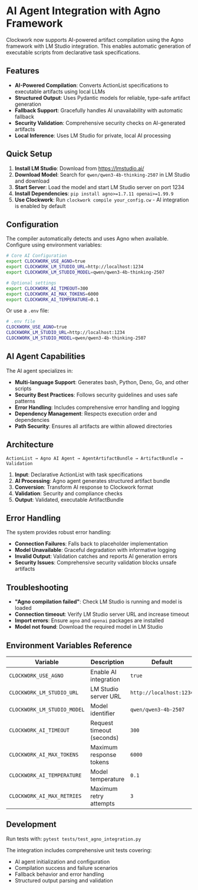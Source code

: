 # AI Agent Integration with Agno Framework

Clockwork now supports AI-powered artifact compilation using the Agno framework with LM Studio integration. This enables automatic generation of executable scripts from declarative task specifications.

## Features

- **AI-Powered Compilation**: Converts ActionList specifications to executable artifacts using local LLMs
- **Structured Output**: Uses Pydantic models for reliable, type-safe artifact generation
- **Fallback Support**: Gracefully handles AI unavailability with automatic fallback
- **Security Validation**: Comprehensive security checks on AI-generated artifacts
- **Local Inference**: Uses LM Studio for private, local AI processing

## Quick Setup

1. **Install LM Studio**: Download from https://lmstudio.ai/
2. **Download Model**: Search for `qwen/qwen3-4b-thinking-2507` in LM Studio and download
3. **Start Server**: Load the model and start LM Studio server on port 1234
4. **Install Dependencies**: `pip install agno>=1.7.11 openai>=1.99.9`
5. **Use Clockwork**: Run `clockwork compile your_config.cw` - AI integration is enabled by default

## Configuration

The compiler automatically detects and uses Agno when available. Configure using environment variables:

```bash
# Core AI Configuration
export CLOCKWORK_USE_AGNO=true
export CLOCKWORK_LM_STUDIO_URL=http://localhost:1234
export CLOCKWORK_LM_STUDIO_MODEL=qwen/qwen3-4b-thinking-2507

# Optional settings
export CLOCKWORK_AI_TIMEOUT=300
export CLOCKWORK_AI_MAX_TOKENS=6000
export CLOCKWORK_AI_TEMPERATURE=0.1
```

Or use a `.env` file:

```bash
# .env file
CLOCKWORK_USE_AGNO=true
CLOCKWORK_LM_STUDIO_URL=http://localhost:1234
CLOCKWORK_LM_STUDIO_MODEL=qwen/qwen3-4b-thinking-2507
```

## AI Agent Capabilities

The AI agent specializes in:

- **Multi-language Support**: Generates bash, Python, Deno, Go, and other scripts
- **Security Best Practices**: Follows security guidelines and uses safe patterns
- **Error Handling**: Includes comprehensive error handling and logging
- **Dependency Management**: Respects execution order and dependencies
- **Path Security**: Ensures all artifacts are within allowed directories

## Architecture

```
ActionList → Agno AI Agent → AgentArtifactBundle → ArtifactBundle → Validation
```

1. **Input**: Declarative ActionList with task specifications
2. **AI Processing**: Agno agent generates structured artifact bundle
3. **Conversion**: Transform AI response to Clockwork format
4. **Validation**: Security and compliance checks
5. **Output**: Validated, executable ArtifactBundle

## Error Handling

The system provides robust error handling:

- **Connection Failures**: Falls back to placeholder implementation
- **Model Unavailable**: Graceful degradation with informative logging
- **Invalid Output**: Validation catches and reports AI generation errors
- **Security Issues**: Comprehensive security validation blocks unsafe artifacts

## Troubleshooting

- **"Agno compilation failed"**: Check LM Studio is running and model is loaded
- **Connection timeout**: Verify LM Studio server URL and increase timeout
- **Import errors**: Ensure `agno` and `openai` packages are installed
- **Model not found**: Download the required model in LM Studio

## Environment Variables Reference

| Variable | Description | Default |
|----------|-------------|----------|
| `CLOCKWORK_USE_AGNO` | Enable AI integration | `true` |
| `CLOCKWORK_LM_STUDIO_URL` | LM Studio server URL | `http://localhost:1234` |
| `CLOCKWORK_LM_STUDIO_MODEL` | Model identifier | `qwen/qwen3-4b-2507` |
| `CLOCKWORK_AI_TIMEOUT` | Request timeout (seconds) | `300` |
| `CLOCKWORK_AI_MAX_TOKENS` | Maximum response tokens | `6000` |
| `CLOCKWORK_AI_TEMPERATURE` | Model temperature | `0.1` |
| `CLOCKWORK_AI_MAX_RETRIES` | Maximum retry attempts | `3` |

## Development

Run tests with: `pytest tests/test_agno_integration.py`

The integration includes comprehensive unit tests covering:
- AI agent initialization and configuration
- Compilation success and failure scenarios
- Fallback behavior and error handling
- Structured output parsing and validation
